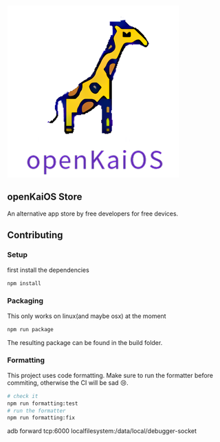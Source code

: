 ![logo](images/icon.png)

## openKaiOS Store

An alternative app store by free developers for free devices.

## Contributing

### Setup

first install the dependencies

```sh
npm install
```

### Packaging

This only works on linux(and maybe osx) at the moment

```sh
npm run package
```

The resulting package can be found in the build folder.

### Formatting

This project uses code formatting. Make sure to run the formatter before commiting, otherwise the CI will be sad 😢.

```sh
# check it
npm run formatting:test
# run the formatter
npm run formatting:fix
```

adb forward tcp:6000 localfilesystem:/data/local/debugger-socket
